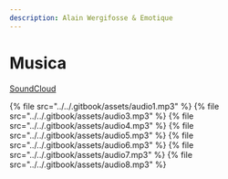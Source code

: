 ```yaml
---
description: Alain Wergifosse & Emotique
---
```


# Musica

[SoundCloud](https://soundcloud.com/emotique)

{% file src="../../.gitbook/assets/audio1.mp3" %}
{% file src="../../.gitbook/assets/audio3.mp3" %}
{% file src="../../.gitbook/assets/audio4.mp3" %}
{% file src="../../.gitbook/assets/audio5.mp3" %}
{% file src="../../.gitbook/assets/audio6.mp3" %}
{% file src="../../.gitbook/assets/audio7.mp3" %}
{% file src="../../.gitbook/assets/audio8.mp3" %}




